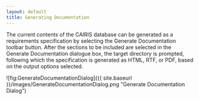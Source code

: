 ```yaml
---
layout: default
title: Generating Documentation
---
```


The current contents of the CAIRIS database can be generated as a requirements specification by selecting the Generate Documentation toolbar button.  After the sections to be included are selected in the Generate Documentation dialogue box, the target directory is prompted, following which the specification is generated as HTML, RTF, or PDF, based on the output options selected.

![fig:GenerateDocumentationDialog]({{ site.baseurl }}/images/GenerateDocumentationDialog.png "Generate Documentation Dialog")
